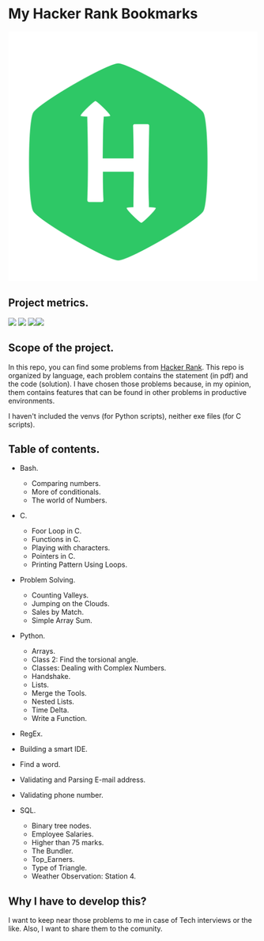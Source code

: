 # My Hacker Rank Bookmarks

![](https://github.com/Meluiscruz/My_HackerRank_Bookmarks/blob/master/My_icons/hackerrank.svg?raw=false)

## Project metrics.

![](https://img.shields.io/github/stars/Meluiscruz/My_HackerRank_Bookmarks.svg) ![](https://img.shields.io/github/forks/Meluiscruz/My_HackerRank_Bookmarks.svg) ![](https://img.shields.io/github/issues/Meluiscruz/My_HackerRank_Bookmarks.svg)![](https://img.shields.io/github/tag/Meluiscruz/My_HackerRank_Bookmarks.svg)

## Scope of the project.

In this repo, you can find some problems from [Hacker Rank](https://www.hackerrank.com "Hacker Rank"). This repo is organized by language, each problem contains the statement (in pdf) and the code (solution). I have chosen those problems because, in my opinion, them contains features that can be found in other problems in productive environments. 

I haven't included the venvs (for Python scripts), neither exe files (for C scripts).

## Table of contents.

- Bash.
  - Comparing numbers.
  - More of conditionals.
  - The world of Numbers.
  
- C.
  - Foor Loop in C.
  - Functions in C.
  - Playing with characters.
  - Pointers in C.
  - Printing Pattern Using Loops.

- Problem Solving.
  - Counting Valleys.
  - Jumping on the Clouds.
  - Sales by Match.
  - Simple Array Sum.
 
- Python.
  - Arrays.
  - Class 2: Find the torsional angle.
  - Classes: Dealing with Complex Numbers.
  - Handshake.
  - Lists.
  - Merge the Tools.
  - Nested Lists.
  - Time Delta.
  - Write a Function.
  
 - RegEx.
  - Building a smart IDE.
  - Find a word.
  - Validating and Parsing E-mail address.
  - Validating phone number.
 
- SQL.
  - Binary tree nodes.
  - Employee Salaries.
  - Higher than 75 marks.
  - The Bundler.
  - Top_Earners.
  - Type of Triangle.
  - Weather Observation: Station 4.
  
## Why I have to develop this?

I want to keep near those problems to me in case of Tech interviews or the like. Also, I want to share them to the comunity.
